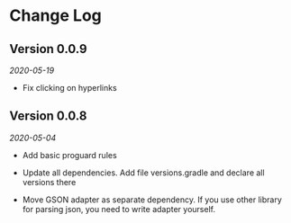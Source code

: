 Change Log
==========
## Version 0.0.9

_2020-05-19_

* Fix clicking on hyperlinks

## Version 0.0.8

_2020-05-04_

 *  Add basic proguard rules

 *  Update all dependencies. Add file versions.gradle and declare all versions there

 *  Move GSON adapter as separate dependency. If you use other library for parsing json, you need to write adapter yourself.